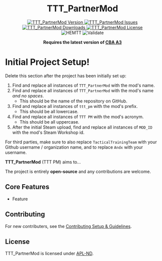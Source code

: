 <!-- If you want to make changes to this README, you need to also modify the README.md in the docs folder as well -->

<h1 align="center">TTT_PartnerMod</h1>
<p align="center">
    <a href="https://github.com/TacticalTrainingTeam/TTT_PartnerMod/releases/latest">
        <img src="https://img.shields.io/badge/Version-0.0.0-blue?style=flat-square" alt="TTT_PartnerMod Version">
    </a>
    <a href="https://github.com/TacticalTrainingTeam/TTT_PartnerMod/issues">
        <img src="https://img.shields.io/github/issues-raw/TacticalTrainingTeam/TTT_PartnerMod.svg?style=flat-square&label=Issues" alt="TTT_PartnerMod Issues">
    </a>
    <a href="https://steamcommunity.com/sharedfiles/filedetails/?id=MOD_ID">
        <img src="https://img.shields.io/steam/downloads/MOD_ID.svg?style=flat-square&label=Downloads" alt="TTT_PartnerMod Downloads">
    </a>
    <a href="https://github.com/TacticalTrainingTeam/TTT_PartnerMod/blob/master/LICENSE">
        <img src="https://img.shields.io/badge/License-APL ND-red?style=flat-square" alt="TTT_PartnerMod License">
    </a>
    <br>
    <img src="https://img.shields.io/github/actions/workflow/status/TacticalTrainingTeam/TTT_PartnerMod/hemtt.yml?style=flat-square&label=HEMTT" alt="HEMTT">
    <img src="https://img.shields.io/github/actions/workflow/status/TacticalTrainingTeam/TTT_PartnerMod/arma.yml?style=flat-square&label=Validate" alt="Validate">
</p>

<p align="center">
    <b>Requires the latest version of <a href="https://github.com/CBATeam/CBA_A3/releases/latest">CBA A3</a></b>
</p>

# Initial Project Setup!
Delete this section after the project has been initially set up:
1. Find and replace all instances of `TTT_PartnerMod` with the mod's name.
2. Find and replace all instances of `TTT_PartnerMod` with the mod's name *and no spaces*.
   - This should be the name of the repository on GitHub.
3. Find and replace all instances of `ttt_pm` with the mod's prefix.
   - This should be all lowercase.
4. Find and replace all instances of `TTT PM` with the mod's acronym.
   - This should be all uppercase.
5. After the initial Steam upload, find and replace all instances of `MOD_ID` with the mod's Steam Workshop id.

For third parties, make sure to also replace `TacticalTrainingTeam` with your Github username / organization name, and to replace `Andx` with your username.

**TTT_PartnerMod** (TTT PM) aims to...

The project is entirely **open-source** and any contributions are welcome.

## Core Features
- Feature

## Contributing
For new contributers, see the [Contributing Setup & Guidelines](./.github/CONTRIBUTING.md).

## License
TTT_PartnerMod is licensed under [APL-ND](./LICENSE.md).
